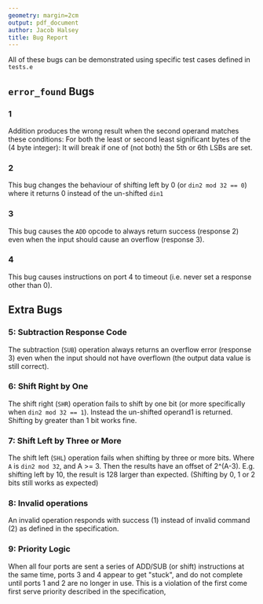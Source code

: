 ```yaml
---
geometry: margin=2cm
output: pdf_document
author: Jacob Halsey
title: Bug Report
---
```


All of these bugs can be demonstrated using specific test cases defined in `tests.e`

## `error_found` Bugs
### 1

Addition produces the wrong result when the second operand matches these conditions:
For both the least or second least significant bytes of the (4 byte integer):
It will break if one of (not both) the 5th or 6th LSBs are set.

### 2

This bug changes the behaviour of shifting left by 0 (or `din2 mod 32 == 0`)
where it returns 0 instead of the un-shifted `din1`

### 3

This bug causes the `ADD` opcode to always return success (response 2) even when the input should
cause an overflow (response 3).

### 4

This bug causes instructions on port 4 to timeout (i.e. never set a response other than 0).

## Extra Bugs

### 5: Subtraction Response Code

The subtraction (`SUB`) operation always returns an overflow error (response 3) even when the input 
should not have overflown (the output data value is still correct).

### 6: Shift Right by One

The shift right (`SHR`) operation fails to shift by one bit (or more specifically when 
`din2 mod 32 == 1`). Instead the un-shifted operand1 is returned.
Shifting by greater than 1 bit works fine.

### 7: Shift Left by Three or More

The shift left (`SHL`) operation fails when shifting by three or more bits. 
Where `A` is `din2 mod 32`, and A >= 3. Then the results have an offset of 2^(A-3).
E.g. shifting left by 10, the result is 128 larger than expected.
(Shifting by 0, 1 or 2 bits still works as expected)

### 8: Invalid operations

An invalid operation responds with success (1) instead of invalid command (2) 
as defined in the specification.

### 9: Priority Logic

When all four ports are sent a series of ADD/SUB (or shift) instructions at the same time, 
ports 3 and 4 appear to get "stuck", and do not complete until ports 1 and 2 are no longer
in use. This is a violation of the first come first serve priority described in the specification,

